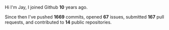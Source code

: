 Hi I'm Jay, I joined Github **10** years ago.

Since then I've pushed **1669** commits, opened **67** issues, submitted **167** pull requests, and contributed to **14** public repositories.
